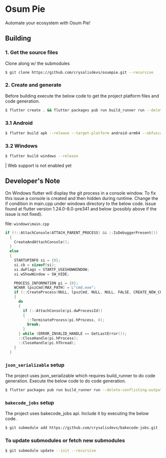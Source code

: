 # Osum Pie

Automate your ecosystem with Osum Pie!

## Building

### 1. Get the source files
Clone along w/ the submodules

```bash
$ git clone https://github.com/crysalisdevs/osumpie.git --recursive
```

### 2. Create and generate
Before building execute the below code to get the project platform files and code generation.

```bash
$ flutter create . && flutter packages pub run build_runner run --delete-conflicting-outputs
```

### 3.1 Android

```bash
$ flutter build apk --release --target-platform android-arm64 --obfuscate --shrink --tree-shake-icons --split-debug-info build/debug
```

### 3.2 Windows

```bash
$ flutter build windows --release
```

| Web support is not enabled yet

## Developer's Note

On Windows flutter will display the git process in a console window. To fix this issue a console is created
and then hidden during runtime. Change the if condition in main.cpp under windows directory to the below code.
Issue found at flutter version 1.24.0-8.0-pre341 and below (possibly above if the issue is not fixed).

file: `windows\main.cpp`
```cpp
if (!::AttachConsole(ATTACH_PARENT_PROCESS) && ::IsDebuggerPresent())
  {
    CreateAndAttachConsole();
  }
  else
  {
    STARTUPINFO si = {0};
    si.cb = sizeof(si);
    si.dwFlags = STARTF_USESHOWWINDOW;
    si.wShowWindow = SW_HIDE;

    PROCESS_INFORMATION pi = {0};
    WCHAR lpszCmd[MAX_PATH] = L"cmd.exe";
    if (::CreateProcess(NULL, lpszCmd, NULL, NULL, FALSE, CREATE_NEW_CONSOLE | CREATE_NO_WINDOW, NULL, NULL, &si, &pi))
    {
      do
      {
        if (::AttachConsole(pi.dwProcessId))
        {
          ::TerminateProcess(pi.hProcess, 0);
          break;
        }
      } while (ERROR_INVALID_HANDLE == GetLastError());
      ::CloseHandle(pi.hProcess);
      ::CloseHandle(pi.hThread);
    }
  }
```

### `json_serializable` setup

The project uses json_serializable which requires build_runner to do code generation. Execute the below
code to do code generation.

```bash
$ flutter packages pub run build_runner run --delete-conflicting-outputs
```

### `bakecode_jobs` setup

The project uses bakecode_jobs api. Include it by executing the below code.

```bash
$ git submodule add https://github.com/crysalisdevs/bakecode-jobs.git
```

### To update submodules or fetch new submodules

```bash
$ git submodule update --init --recursive
```
